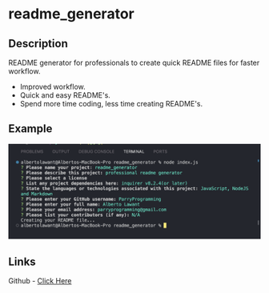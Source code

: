 # readme_generator

## Description

README generator for professionals to create quick README files for faster workflow.

- Improved workflow.
- Quick and easy README's.
- Spend more time coding, less time creating README's.

## Example

<img src="./images/screenshot.png"
     alt="readmeGenerator">

## Links

Github - [Click Here](https://github.com/ParryProgramming/readme_generator)
